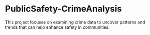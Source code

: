 # PublicSafety-CrimeAnalysis
This project focuses on examining crime data to uncover patterns and trends that can help enhance safety in communities.
